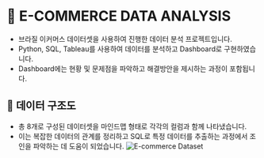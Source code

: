 # 🎀 E-COMMERCE DATA ANALYSIS
- 브라질 이커머스 데이터셋을 사용하여 진행한 데이터 분석 프로젝트입니다.
- Python, SQL, Tableau를 사용하여 데이터를 분석하고 Dashboard로 구현하였습니다.
- Dashboard에는 현황 및 문제점을 파악하고 해결방안을 제시하는 과정이 포함됩니다.
## 🎀 데이터 구조도
- 총 8개로 구성된 데이터셋을 마인드맵 형태로 각각의 컬럼과 함께 나타냈습니다.
- 이는 복잡한 데이터의 관계를 정리하고 SQL로 특정 데이터를 추출하는 과정에서 조인을 파악하는 데 도움이 되었습니다.
![E-commerce Dataset](https://coggle-downloads-production.s3.eu-west-1.amazonaws.com/0b49646aa316cbfc6ac36147d929049ede71a95f6aa79369637b201acaa50cb3/E-commerce_Dataset.png?AWSAccessKeyId=ASIA4YTCGXFHAIHVZFXM&Expires=1719482422&Signature=MgzW8HM92XH0OeiER8YT6E4msKE%3D&X-Amzn-Trace-Id=Root%3D1-667ce3d4-f0641628fad2ee3e7d840e11%3BParent%3D7fbf8f1a506350c8%3BSampled%3D0%3BLineage%3D51963df5%3A0&x-amz-security-token=IQoJb3JpZ2luX2VjEDwaCWV1LXdlc3QtMSJGMEQCIDTVY0P5tCwmtWVLjStqc6HdQJ7um1kCmMePmCGHxxL0AiAon2b2EwvjicegEa8EAtqg4CDlSu1l8RgIssbXLHquJSqLAwjl%2F%2F%2F%2F%2F%2F%2F%2F%2F%2F8BEAAaDDg3NzQ1MzAzMTc1OCIMuq1r2%2B5vJhMyz%2F9fKt8Ch6L0k5byqPzsWMB062%2F0AjTHwsUVZQGKuaATFppsAyorMNLmC%2BXY%2BnVifVGefdyoB1YvRGnH5ii0Jrunvp0zBajnlNpXl4hQZOV6wWMqvQmaNquo%2BSTZNPk47EDZtSpXqyFO1lAqaBM%2BsJuDi06nJdNCAvy4FFpJdj9ZMwmTjo%2BptHs2YD7qfdwYWRwYLnXIoASbb0v4RtLJwrdmEvyD0gLZkCx3TYzZHzIYEvLcqV42LlrOzO74lLvGkF5Xqsc0vabqhVPKgUHXEGyjuCHByqrZ%2B5QEVU6BFUiPvdt5pvpImXn5tFPrT4SM%2FMm5wqDjvV2bKGYkpWAlwrtTbYGzvjThC9w9lzSoec6DTDg%2Fq8MH2241uRhfvez1aJjV312HFUTHBrJoKwj8YbrFOrQPzUw1Rz%2BhNcl4h2LskRA8nzrYn03Vn6ROPeVcmOs%2F5mI2IR2k4PVedIBR5cOuuxIRMMjF87MGOp8ByCLms%2F9%2F4JiSPR9a%2BJ2RShS6JvbsoWlgq4tZZp%2FMrcCgvPsEjdw4XbBV5Gfv4quELVtJAhR%2FmfX1T2whQkaas%2BxBl7yd1%2BOuNZn4REBstykXkT3aczolPjbAuY64Og7pI9EyiTjjxAU8kIhZ5Di2ARac0gPUgT9rAaK5%2FiUreaQDtdyyeKVA%2BQ5B2mQhRYqwtNNnH8icGViLIHm6aVV6)
